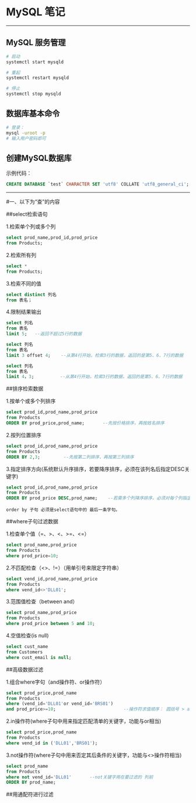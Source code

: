 # MySQL 笔记

-------

## MySQL 服务管理

```bash
# 启动
systemctl start mysqld

# 重起
systemctl restart mysqld

# 停止
systemctl stop mysqld


```


## 数据库基本命令

```bash
# 登录：
mysql -uroot -p
# 输入用户密码即可


```


## 创建MySQL数据库

示例代码：

```sql
CREATE DATABASE `test` CHARACTER SET 'utf8' COLLATE 'utf8_general_ci';

```
------
#一、以下为“查”的内容

##select检索语句

1.检索单个列或多个列
```sql
select prod_name,prod_id,prod_price
from Products;

```
2.检索所有列
```sql
select *
from Products;

```
3.检索不同的值
```sql
select distinct 列名
from 表名；

```
4.限制结果输出
```sql
select 列名
from 表名
limit 5;   --返回不超过5行的数据

```

```sql
select 列名
from 表名
limit 3 offset 4;    --从第4行开始，检索3行的数据，返回的是第5、6、7行的数据

```

```sql
select 列名
from 表名
limit 4，3;          --从第4行开始，检索3行的数据，返回的是第5、6、7行的数据

```

##排序检索数据

1.按单个或多个列排序
```sql
select prod_id,prod_name,prod_price
from Products
ORDER BY prod_price,prod_name;       --先按价格排序，再按姓名排序

```

2.按列位置排序
```sql
select prod_id,prod_name,prod_price
from Products
ORDER BY 2,3;         --先按第二列排序，再按第三列排序

```
3.指定排序方向(系统默认升序排序，若要降序排序，必须在该列名后指定DESC关键字)
```sql
select prod_id,prod_name,prod_price
from Products
ORDER BY prod_price DESC,prod_name;    --若需多个列降序排序，必须对每个列指定DESC关键字

```

```
order by 子句 必须是select语句中的 最后一条字句。
```


##where子句过滤数据

1.检查单个值（=、>、<、>=、<=）
```sql
select prod_name,prod_price
from Products
where prod_price=10;

```

2.不匹配检查（<>、!=）（用单引号来限定字符串）
```sql
select vend_id,prod_name,prod_price
from Products
where vend_id<>'DLL01';

```

3.范围值检查（between and）
```sql
select prod_name,prod_price
from Products
where prod_price between 5 and 10;

```

4.空值检查(is null)
```sql
select cust_name
from Customers
where cust_email is null;

```

##高级数据过滤

1.组合where字句（and操作符、or操作符）
```sql
select prod_price,prod_name
from Products
where (vend_id='DLL01'or vend_id='BRS01')
and prod_price>=10;                          --操作符求值顺序： 圆括号 > and > or

```

2.in操作符(where子句中用来指定匹配清单的关键字，功能与or相当)
```sql
select prod_price,prod_name
from Products
where vend_id in ('DLL01','BRS01');

```


3.not操作符(where子句中用来否定其后条件的关键字，功能与<>操作符相当)
```sql
select prod_name
from Products
where not vend_id='DLL01'       --not关键字用在要过滤的 列前
ORDER BY prod_name;

```

##用通配符进行过滤










